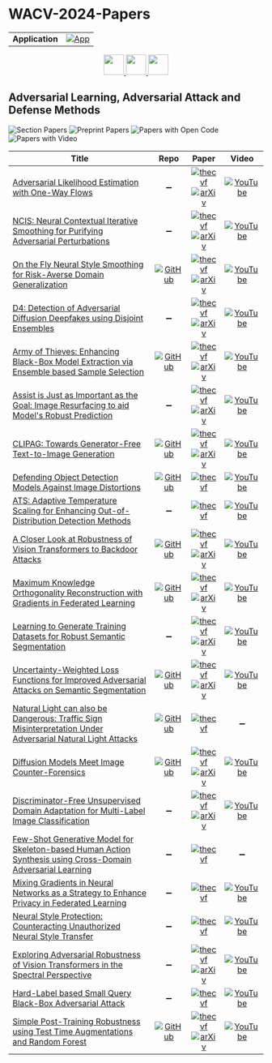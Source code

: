 # WACV-2024-Papers

<table>
    <tr>
        <td><strong>Application</strong></td>
        <td>
            <a href="https://huggingface.co/spaces/DmitryRyumin/NewEraAI-Papers" style="float:left;">
                <img src="https://img.shields.io/badge/🤗-NewEraAI--Papers-FFD21F.svg" alt="App" />
            </a>
        </td>
    </tr>
</table>

<div align="center">
    <a href="https://github.com/DmitryRyumin/WACV-2024-Papers/blob/main/sections/2024/main/3d_cv.md">
        <img src="https://cdn.jsdelivr.net/gh/DmitryRyumin/NewEraAI-Papers@main/images/left.svg" width="40" alt="" />
    </a>
    <a href="https://github.com/DmitryRyumin/WACV-2024-Papers/">
        <img src="https://cdn.jsdelivr.net/gh/DmitryRyumin/NewEraAI-Papers@main/images/home.svg" width="40" alt="" />
    </a>
    <a href="https://github.com/DmitryRyumin/WACV-2024-Papers/blob/main/sections/2024/main/biometrics_face_gesture_body_pose.md">
        <img src="https://cdn.jsdelivr.net/gh/DmitryRyumin/NewEraAI-Papers@main/images/right.svg" width="40" alt="" />
    </a>
</div>

## Adversarial Learning, Adversarial Attack and Defense Methods

![Section Papers](https://img.shields.io/badge/Section%20Papers-22-42BA16) ![Preprint Papers](https://img.shields.io/badge/Preprint%20Papers-15-b31b1b) ![Papers with Open Code](https://img.shields.io/badge/Papers%20with%20Open%20Code-10-1D7FBF) ![Papers with Video](https://img.shields.io/badge/Papers%20with%20Video-20-FF0000)

| **Title** | **Repo** | **Paper** | **Video** |
|-----------|:--------:|:---------:|:---------:|
| [Adversarial Likelihood Estimation with One-Way Flows](https://openaccess.thecvf.com/content/WACV2024/html/Ben-Dov_Adversarial_Likelihood_Estimation_With_One-Way_Flows_WACV_2024_paper.html) | :heavy_minus_sign: | [![thecvf](https://img.shields.io/badge/pdf-thecvf-7395C5.svg)](https://openaccess.thecvf.com/content/WACV2024/papers/Ben-Dov_Adversarial_Likelihood_Estimation_With_One-Way_Flows_WACV_2024_paper.pdf) <br /> [![arXiv](https://img.shields.io/badge/arXiv-2307.09882-b31b1b.svg)](http://arxiv.org/abs/2307.09882) | [![YouTube](https://img.shields.io/badge/YouTube-%23FF0000.svg?style=for-the-badge&logo=YouTube&logoColor=white)](https://www.youtube.com/watch?v=jU_GXTOJO8Q) |
| [NCIS: Neural Contextual Iterative Smoothing for Purifying Adversarial Perturbations](https://openaccess.thecvf.com/content/WACV2024/html/Cha_NCIS_Neural_Contextual_Iterative_Smoothing_for_Purifying_Adversarial_Perturbations_WACV_2024_paper.html) | :heavy_minus_sign: | [![thecvf](https://img.shields.io/badge/pdf-thecvf-7395C5.svg)](https://openaccess.thecvf.com/content/WACV2024/papers/Cha_NCIS_Neural_Contextual_Iterative_Smoothing_for_Purifying_Adversarial_Perturbations_WACV_2024_paper.pdf) <br /> [![arXiv](https://img.shields.io/badge/arXiv-2106.11644-b31b1b.svg)](http://arxiv.org/abs/2106.11644) | [![YouTube](https://img.shields.io/badge/YouTube-%23FF0000.svg?style=for-the-badge&logo=YouTube&logoColor=white)](https://www.youtube.com/watch?v=cVPKwyjA-3M) |
| [On the Fly Neural Style Smoothing for Risk-Averse Domain Generalization](https://openaccess.thecvf.com/content/WACV2024/html/Mehra_On_the_Fly_Neural_Style_Smoothing_for_Risk-Averse_Domain_Generalization_WACV_2024_paper.html) | [![GitHub](https://img.shields.io/github/stars/akshaymehra24/RiskAverseDG?style=flat)](https://github.com/akshaymehra24/RiskAverseDG) | [![thecvf](https://img.shields.io/badge/pdf-thecvf-7395C5.svg)](https://openaccess.thecvf.com/content/WACV2024/papers/Mehra_On_the_Fly_Neural_Style_Smoothing_for_Risk-Averse_Domain_Generalization_WACV_2024_paper.pdf) <br /> [![arXiv](https://img.shields.io/badge/arXiv-2307.08551-b31b1b.svg)](http://arxiv.org/abs/2307.08551) | [![YouTube](https://img.shields.io/badge/YouTube-%23FF0000.svg?style=for-the-badge&logo=YouTube&logoColor=white)](https://www.youtube.com/watch?v=1wtAijdPNuU) |
| [D4: Detection of Adversarial Diffusion Deepfakes using Disjoint Ensembles](https://openaccess.thecvf.com/content/WACV2024/html/Hooda_D4_Detection_of_Adversarial_Diffusion_Deepfakes_Using_Disjoint_Ensembles_WACV_2024_paper.html) | :heavy_minus_sign: | [![thecvf](https://img.shields.io/badge/pdf-thecvf-7395C5.svg)](https://openaccess.thecvf.com/content/WACV2024/papers/Hooda_D4_Detection_of_Adversarial_Diffusion_Deepfakes_Using_Disjoint_Ensembles_WACV_2024_paper.pdf) <br /> [![arXiv](https://img.shields.io/badge/arXiv-2202.05687-b31b1b.svg)](http://arxiv.org/abs/2202.05687) | [![YouTube](https://img.shields.io/badge/YouTube-%23FF0000.svg?style=for-the-badge&logo=YouTube&logoColor=white)](https://www.youtube.com/watch?v=QCOGaaUVoqs) |
| [Army of Thieves: Enhancing Black-Box Model Extraction via Ensemble based Sample Selection](https://openaccess.thecvf.com/content/WACV2024/html/Jindal_Army_of_Thieves_Enhancing_Black-Box_Model_Extraction_via_Ensemble_Based_WACV_2024_paper.html) | [![GitHub](https://img.shields.io/github/stars/akshitjindal1/AOT_WACV?style=flat)](https://github.com/akshitjindal1/AOT_WACV) | [![thecvf](https://img.shields.io/badge/pdf-thecvf-7395C5.svg)](https://openaccess.thecvf.com/content/WACV2024/papers/Jindal_Army_of_Thieves_Enhancing_Black-Box_Model_Extraction_via_Ensemble_Based_WACV_2024_paper.pdf) <br /> [![arXiv](https://img.shields.io/badge/arXiv-2311.04588-b31b1b.svg)](http://arxiv.org/abs/2311.04588) | [![YouTube](https://img.shields.io/badge/YouTube-%23FF0000.svg?style=for-the-badge&logo=YouTube&logoColor=white)](https://www.youtube.com/watch?v=lmUnWIryAM8) |
| [Assist is Just as Important as the Goal: Image Resurfacing to aid Model's Robust Prediction](https://openaccess.thecvf.com/content/WACV2024/html/Sharma_Assist_Is_Just_As_Important_as_the_Goal_Image_Resurfacing_WACV_2024_paper.html) | :heavy_minus_sign: | [![thecvf](https://img.shields.io/badge/pdf-thecvf-7395C5.svg)](https://openaccess.thecvf.com/content/WACV2024/papers/Sharma_Assist_Is_Just_As_Important_as_the_Goal_Image_Resurfacing_WACV_2024_paper.pdf) <br /> [![arXiv](https://img.shields.io/badge/arXiv-2311.01563-b31b1b.svg)](http://arxiv.org/abs/2311.01563) | [![YouTube](https://img.shields.io/badge/YouTube-%23FF0000.svg?style=for-the-badge&logo=YouTube&logoColor=white)](https://www.youtube.com/watch?v=JI-DhsAd9XM) |
| [CLIPAG: Towards Generator-Free Text-to-Image Generation](https://openaccess.thecvf.com/content/WACV2024/html/Ganz_CLIPAG_Towards_Generator-Free_Text-to-Image_Generation_WACV_2024_paper.html) | [![GitHub](https://img.shields.io/github/stars/royg27/CLIPAG?style=flat)](https://github.com/royg27/CLIPAG) | [![thecvf](https://img.shields.io/badge/pdf-thecvf-7395C5.svg)](https://openaccess.thecvf.com/content/WACV2024/papers/Ganz_CLIPAG_Towards_Generator-Free_Text-to-Image_Generation_WACV_2024_paper.pdf) <br /> [![arXiv](https://img.shields.io/badge/arXiv-2306.16805-b31b1b.svg)](http://arxiv.org/abs/2306.16805) | [![YouTube](https://img.shields.io/badge/YouTube-%23FF0000.svg?style=for-the-badge&logo=YouTube&logoColor=white)](https://www.youtube.com/watch?v=uqiJHx1tG3g) |
| [Defending Object Detection Models Against Image Distortions](https://openaccess.thecvf.com/content/WACV2024/html/Ofori-Oduro_Defending_Object_Detection_Models_Against_Image_Distortions_WACV_2024_paper.html) | [![GitHub](https://img.shields.io/github/stars/moforio/GSES?style=flat)](https://github.com/moforio/GSES) | [![thecvf](https://img.shields.io/badge/pdf-thecvf-7395C5.svg)](https://openaccess.thecvf.com/content/WACV2024/papers/Ofori-Oduro_Defending_Object_Detection_Models_Against_Image_Distortions_WACV_2024_paper.pdf) | [![YouTube](https://img.shields.io/badge/YouTube-%23FF0000.svg?style=for-the-badge&logo=YouTube&logoColor=white)](https://www.youtube.com/watch?v=0I3gLAqgvHU) |
| [ATS: Adaptive Temperature Scaling for Enhancing Out-of-Distribution Detection Methods](https://openaccess.thecvf.com/content/WACV2024/html/Krumpl_ATS_Adaptive_Temperature_Scaling_for_Enhancing_Out-of-Distribution_Detection_Methods_WACV_2024_paper.html) | :heavy_minus_sign: | [![thecvf](https://img.shields.io/badge/pdf-thecvf-7395C5.svg)](https://openaccess.thecvf.com/content/WACV2024/papers/Krumpl_ATS_Adaptive_Temperature_Scaling_for_Enhancing_Out-of-Distribution_Detection_Methods_WACV_2024_paper.pdf) | [![YouTube](https://img.shields.io/badge/YouTube-%23FF0000.svg?style=for-the-badge&logo=YouTube&logoColor=white)](https://www.youtube.com/watch?v=MiYVd2utfVs) |
| [A Closer Look at Robustness of Vision Transformers to Backdoor Attacks](https://openaccess.thecvf.com/content/WACV2024/html/Subramanya_A_Closer_Look_at_Robustness_of_Vision_Transformers_to_Backdoor_WACV_2024_paper.html) | [![GitHub](https://img.shields.io/github/stars/UCDvision/backdoor_transformer?style=flat)](https://github.com/UCDvision/backdoor_transformer) | [![thecvf](https://img.shields.io/badge/pdf-thecvf-7395C5.svg)](https://openaccess.thecvf.com/content/WACV2024/papers/Subramanya_A_Closer_Look_at_Robustness_of_Vision_Transformers_to_Backdoor_WACV_2024_paper.pdf) <br /> [![arXiv](https://img.shields.io/badge/arXiv-2206.08477-b31b1b.svg)](http://arxiv.org/abs/2206.08477) | [![YouTube](https://img.shields.io/badge/YouTube-%23FF0000.svg?style=for-the-badge&logo=YouTube&logoColor=white)](https://www.youtube.com/watch?v=mwqvn-Nqzbg) |
| [Maximum Knowledge Orthogonality Reconstruction with Gradients in Federated Learning](https://openaccess.thecvf.com/content/WACV2024/html/Wang_Maximum_Knowledge_Orthogonality_Reconstruction_With_Gradients_in_Federated_Learning_WACV_2024_paper.html) | [![GitHub](https://img.shields.io/github/stars/wfwf10/MKOR?style=flat)](https://github.com/wfwf10/MKOR) | [![thecvf](https://img.shields.io/badge/pdf-thecvf-7395C5.svg)](https://openaccess.thecvf.com/content/WACV2024/papers/Wang_Maximum_Knowledge_Orthogonality_Reconstruction_With_Gradients_in_Federated_Learning_WACV_2024_paper.pdf) <br /> [![arXiv](https://img.shields.io/badge/arXiv-2310.19222-b31b1b.svg)](http://arxiv.org/abs/2310.19222) | [![YouTube](https://img.shields.io/badge/YouTube-%23FF0000.svg?style=for-the-badge&logo=YouTube&logoColor=white)](https://www.youtube.com/watch?v=PYnxVjmA7cc) |
| [Learning to Generate Training Datasets for Robust Semantic Segmentation](https://openaccess.thecvf.com/content/WACV2024/html/Hariat_Learning_To_Generate_Training_Datasets_for_Robust_Semantic_Segmentation_WACV_2024_paper.html) | :heavy_minus_sign: | [![thecvf](https://img.shields.io/badge/pdf-thecvf-7395C5.svg)](https://openaccess.thecvf.com/content/WACV2024/papers/Hariat_Learning_To_Generate_Training_Datasets_for_Robust_Semantic_Segmentation_WACV_2024_paper.pdf) <br /> [![arXiv](https://img.shields.io/badge/arXiv-2308.02535-b31b1b.svg)](http://arxiv.org/abs/2308.02535) | [![YouTube](https://img.shields.io/badge/YouTube-%23FF0000.svg?style=for-the-badge&logo=YouTube&logoColor=white)](https://www.youtube.com/watch?v=CbrIWn3BpEA) |
| [Uncertainty-Weighted Loss Functions for Improved Adversarial Attacks on Semantic Segmentation](https://openaccess.thecvf.com/content/WACV2024/html/Maag_Uncertainty-Weighted_Loss_Functions_for_Improved_Adversarial_Attacks_on_Semantic_Segmentation_WACV_2024_paper.html) | [![GitHub](https://img.shields.io/github/stars/kmaag/Uncertainty-weighted-Loss?style=flat)](https://github.com/kmaag/Uncertainty-weighted-Loss) | [![thecvf](https://img.shields.io/badge/pdf-thecvf-7395C5.svg)](https://openaccess.thecvf.com/content/WACV2024/papers/Maag_Uncertainty-Weighted_Loss_Functions_for_Improved_Adversarial_Attacks_on_Semantic_Segmentation_WACV_2024_paper.pdf) <br /> [![arXiv](https://img.shields.io/badge/arXiv-2310.17436-b31b1b.svg)](http://arxiv.org/abs/2310.17436) | [![YouTube](https://img.shields.io/badge/YouTube-%23FF0000.svg?style=for-the-badge&logo=YouTube&logoColor=white)](https://www.youtube.com/watch?v=mCWl5M79Y0Q) |
| [Natural Light can also be Dangerous: Traffic Sign Misinterpretation Under Adversarial Natural Light Attacks](https://openaccess.thecvf.com/content/WACV2024/html/Hsiao_Natural_Light_Can_Also_Be_Dangerous_Traffic_Sign_Misinterpretation_Under_WACV_2024_paper.html) | [![GitHub](https://img.shields.io/github/stars/BlueDyee/natural-light-attack?style=flat)](https://github.com/BlueDyee/natural-light-attack) | [![thecvf](https://img.shields.io/badge/pdf-thecvf-7395C5.svg)](https://openaccess.thecvf.com/content/WACV2024/papers/Hsiao_Natural_Light_Can_Also_Be_Dangerous_Traffic_Sign_Misinterpretation_Under_WACV_2024_paper.pdf) | :heavy_minus_sign: |
| [Diffusion Models Meet Image Counter-Forensics](https://openaccess.thecvf.com/content/WACV2024/html/Tailanian_Diffusion_Models_Meet_Image_Counter-Forensics_WACV_2024_paper.html) | [![GitHub](https://img.shields.io/github/stars/mtailanian/diff-cf?style=flat)](https://github.com/mtailanian/diff-cf) | [![thecvf](https://img.shields.io/badge/pdf-thecvf-7395C5.svg)](https://openaccess.thecvf.com/content/WACV2024/papers/Tailanian_Diffusion_Models_Meet_Image_Counter-Forensics_WACV_2024_paper.pdf) <br /> [![arXiv](https://img.shields.io/badge/arXiv-2311.13629-b31b1b.svg)](http://arxiv.org/abs/2311.13629) | [![YouTube](https://img.shields.io/badge/YouTube-%23FF0000.svg?style=for-the-badge&logo=YouTube&logoColor=white)](https://www.youtube.com/watch?v=Q8iN-hzuCjQ) |
| [Discriminator-Free Unsupervised Domain Adaptation for Multi-Label Image Classification](https://openaccess.thecvf.com/content/WACV2024/html/Singh_Discriminator-Free_Unsupervised_Domain_Adaptation_for_Multi-Label_Image_Classification_WACV_2024_paper.html) | :heavy_minus_sign: | [![thecvf](https://img.shields.io/badge/pdf-thecvf-7395C5.svg)](https://openaccess.thecvf.com/content/WACV2024/papers/Singh_Discriminator-Free_Unsupervised_Domain_Adaptation_for_Multi-Label_Image_Classification_WACV_2024_paper.pdf) <br /> [![arXiv](https://img.shields.io/badge/arXiv-2301.10611-b31b1b.svg)](http://arxiv.org/abs/2301.10611) | [![YouTube](https://img.shields.io/badge/YouTube-%23FF0000.svg?style=for-the-badge&logo=YouTube&logoColor=white)](https://www.youtube.com/watch?v=q20THPB5pBA) |
| [Few-Shot Generative Model for Skeleton-based Human Action Synthesis using Cross-Domain Adversarial Learning](https://openaccess.thecvf.com/content/WACV2024/html/Fukushi_Few-Shot_Generative_Model_for_Skeleton-Based_Human_Action_Synthesis_Using_Cross-Domain_WACV_2024_paper.html) | :heavy_minus_sign: | [![thecvf](https://img.shields.io/badge/pdf-thecvf-7395C5.svg)](https://openaccess.thecvf.com/content/WACV2024/papers/Fukushi_Few-Shot_Generative_Model_for_Skeleton-Based_Human_Action_Synthesis_Using_Cross-Domain_WACV_2024_paper.pdf) | :heavy_minus_sign: |
| [Mixing Gradients in Neural Networks as a Strategy to Enhance Privacy in Federated Learning](https://openaccess.thecvf.com/content/WACV2024/html/Eloul_Mixing_Gradients_in_Neural_Networks_as_a_Strategy_To_Enhance_WACV_2024_paper.html) | :heavy_minus_sign: | [![thecvf](https://img.shields.io/badge/pdf-thecvf-7395C5.svg)](https://openaccess.thecvf.com/content/WACV2024/papers/Eloul_Mixing_Gradients_in_Neural_Networks_as_a_Strategy_To_Enhance_WACV_2024_paper.pdf) | [![YouTube](https://img.shields.io/badge/YouTube-%23FF0000.svg?style=for-the-badge&logo=YouTube&logoColor=white)](https://www.youtube.com/watch?v=DcPL-XoCc8M) |
| [Neural Style Protection: Counteracting Unauthorized Neural Style Transfer](https://openaccess.thecvf.com/content/WACV2024/html/Li_Neural_Style_Protection_Counteracting_Unauthorized_Neural_Style_Transfer_WACV_2024_paper.html) | :heavy_minus_sign: | [![thecvf](https://img.shields.io/badge/pdf-thecvf-7395C5.svg)](https://openaccess.thecvf.com/content/WACV2024/papers/Li_Neural_Style_Protection_Counteracting_Unauthorized_Neural_Style_Transfer_WACV_2024_paper.pdf) | [![YouTube](https://img.shields.io/badge/YouTube-%23FF0000.svg?style=for-the-badge&logo=YouTube&logoColor=white)](https://www.youtube.com/watch?v=qWMKUf4ovt4) |
| [Exploring Adversarial Robustness of Vision Transformers in the Spectral Perspective](https://openaccess.thecvf.com/content/WACV2024/html/Kim_Exploring_Adversarial_Robustness_of_Vision_Transformers_in_the_Spectral_Perspective_WACV_2024_paper.html) | :heavy_minus_sign: | [![thecvf](https://img.shields.io/badge/pdf-thecvf-7395C5.svg)](https://openaccess.thecvf.com/content/WACV2024/papers/Kim_Exploring_Adversarial_Robustness_of_Vision_Transformers_in_the_Spectral_Perspective_WACV_2024_paper.pdf) <br /> [![arXiv](https://img.shields.io/badge/arXiv-2208.09602-b31b1b.svg)](http://arxiv.org/abs/2208.09602) | [![YouTube](https://img.shields.io/badge/YouTube-%23FF0000.svg?style=for-the-badge&logo=YouTube&logoColor=white)](https://www.youtube.com/watch?v=TP4MKRKGnp0) |
| [Hard-Label based Small Query Black-Box Adversarial Attack](https://openaccess.thecvf.com/content/WACV2024/html/Park_Hard-Label_Based_Small_Query_Black-Box_Adversarial_Attack_WACV_2024_paper.html) | :heavy_minus_sign: | [![thecvf](https://img.shields.io/badge/pdf-thecvf-7395C5.svg)](https://openaccess.thecvf.com/content/WACV2024/papers/Park_Hard-Label_Based_Small_Query_Black-Box_Adversarial_Attack_WACV_2024_paper.pdf) | [![YouTube](https://img.shields.io/badge/YouTube-%23FF0000.svg?style=for-the-badge&logo=YouTube&logoColor=white)](https://www.youtube.com/watch?v=HO7t02cK9uc) |
| [Simple Post-Training Robustness using Test Time Augmentations and Random Forest](https://openaccess.thecvf.com/content/WACV2024/html/Cohen_Simple_Post-Training_Robustness_Using_Test_Time_Augmentations_and_Random_Forest_WACV_2024_paper.html) | [![GitHub](https://img.shields.io/github/stars/giladcohen/ARF?style=flat)](https://github.com/giladcohen/ARF) | [![thecvf](https://img.shields.io/badge/pdf-thecvf-7395C5.svg)](https://openaccess.thecvf.com/content/WACV2024/papers/Cohen_Simple_Post-Training_Robustness_Using_Test_Time_Augmentations_and_Random_Forest_WACV_2024_paper.pdf) <br /> [![arXiv](https://img.shields.io/badge/arXiv-2109.08191-b31b1b.svg)](http://arxiv.org/abs/2109.08191) | [![YouTube](https://img.shields.io/badge/YouTube-%23FF0000.svg?style=for-the-badge&logo=YouTube&logoColor=white)](https://www.youtube.com/watch?v=ElFwuIA-dwQ) |

